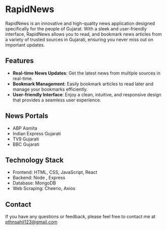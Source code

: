 # RapidNews

RapidNews is an innovative and high-quality news application designed specifically for the people of Gujarat. With a sleek and user-friendly interface, RapidNews allows you to read, and bookmark news articles from a variety of trusted sources in Gujarati, ensuring you never miss out on important updates.

## Features
+ **Real-time News Updates**: Get the latest news from multiple sources in real-time.
+ **Bookmark Management**: Easily bookmark articles to read later and manage your bookmarks efficiently.
+ **User-friendly Interface**: Enjoy a clean, intuitive, and responsive design that provides a seamless user experience.
## News Portals
+ ABP Asmita
+ Indian Express Gujarati
+ TV9 Gujarati
+ BBC Gujarati
## Technology Stack
+ Frontend: HTML, CSS, JavaScript, React
+ Backend: Node , Express
+ Database: MongoDB
+ Web Scraping: Cheerio, Axios
## Contact
If you have any questions or feedback, please feel free to contact me at pthnsahil123@gmail.com
